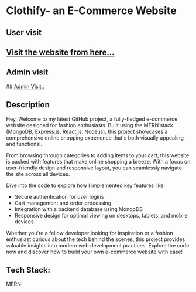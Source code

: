 # Clothify- an E-Commerce Website


## User visit
## [Visit the website from here...  ](https://clothify-by-rih.vercel.app/)


## Admin visit
##[ Admin Visit..](https://admin-by-rih.vercel.app/)


## Description
Hey,
Welcome to my latest GitHub project, a fully-fledged e-commerce website designed for fashion enthusiasts. Built using the MERN stack (MongoDB,
Express.js, React.js, Node.js), this project showcases a comprehensive online shopping experience that's both visually appealing and functional.

From browsing through categories to adding items to your cart, this website is packed with features that make online shopping a breeze. With a focus
on user-friendly design and responsive layout, you can seamlessly navigate the site across all devices.

Dive into the code to explore how I implemented key features like:

* Secure authentication for user logins
* Cart management and order processing
* Integration with a backend database using MongoDB
* Responsive design for optimal viewing on desktops, tablets, and mobile devices

Whether you're a fellow developer looking for inspiration or a fashion enthusiast curious about the tech behind the scenes, this project provides
valuable insights into modern web development practices. Explore the code now and discover how to build your own e-commerce website with ease!



## Tech Stack:

MERN
